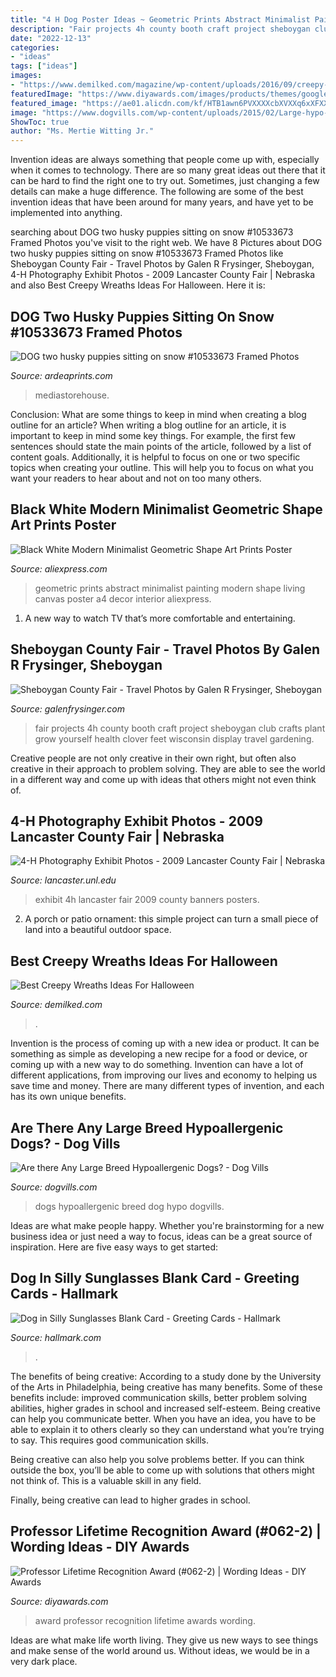 ```yaml
---
title: "4 H Dog Poster Ideas ~ Geometric Prints Abstract Minimalist Painting Modern Shape Living Canvas Poster A4 Decor Interior Aliexpress"
description: "Fair projects 4h county booth craft project sheboygan club crafts plant grow yourself health clover feet wisconsin display travel gardening"
date: "2022-12-13"
categories:
- "ideas"
tags: ["ideas"]
images:
- "https://www.demilked.com/magazine/wp-content/uploads/2016/09/creepy-halloween-wreaths-5.jpg"
featuredImage: "https://www.diyawards.com/images/products/themes/google_ad.white/62-sample-detail-lifetime-achievement-award-845.jpg"
featured_image: "https://ae01.alicdn.com/kf/HTB1awn6PVXXXXcbXVXXq6xXFXXXS/Black-White-Modern-Minimalist-Geometric-Shape-Art-Prints-Poster-Abstract-Wall-Picture-Canvas-Painting-Living-Room.jpg"
image: "https://www.dogvills.com/wp-content/uploads/2015/02/Large-hypo-FB.jpg"
ShowToc: true
author: "Ms. Mertie Witting Jr."
---
```



Invention ideas are always something that people come up with, especially when it comes to technology. There are so many great ideas out there that it can be hard to find the right one to try out. Sometimes, just changing a few details can make a huge difference. The following are some of the best invention ideas that have been around for many years, and have yet to be implemented into anything.

	

		
searching about DOG two husky puppies sitting on snow #10533673 Framed Photos you've visit to the right web. We have 8 Pictures about DOG two husky puppies sitting on snow #10533673 Framed Photos like Sheboygan County Fair - Travel Photos by Galen R Frysinger, Sheboygan, 4-H Photography Exhibit Photos - 2009 Lancaster County Fair | Nebraska and also Best Creepy Wreaths Ideas For Halloween. Here it is:
		
    
## DOG Two Husky Puppies Sitting On Snow #10533673 Framed Photos

<img loading=lazy src="https://www.ardeaprints.com/p/172/dog-husky-puppies-sitting-snow-10533673.jpg" onerror="this.onerror=null;this.src='https://tse1.mm.bing.net/th?id=OIP.YzvJ7iu6G_TXCeMwANExDgHaE2&amp;pid=15.1';" alt="DOG two husky puppies sitting on snow #10533673 Framed Photos">

_Source: ardeaprints.com_

>mediastorehouse. 

	

Conclusion: What are some things to keep in mind when creating a blog outline for an article?
When writing a blog outline for an article, it is important to keep in mind some key things. For example, the first few sentences should state the main points of the article, followed by a list of content goals. Additionally, it is helpful to focus on one or two specific topics when creating your outline. This will help you to focus on what you want your readers to hear about and not on too many others.

    
## Black White Modern Minimalist Geometric Shape Art Prints Poster

<img loading=lazy src="https://ae01.alicdn.com/kf/HTB1awn6PVXXXXcbXVXXq6xXFXXXS/Black-White-Modern-Minimalist-Geometric-Shape-Art-Prints-Poster-Abstract-Wall-Picture-Canvas-Painting-Living-Room.jpg" onerror="this.onerror=null;this.src='https://tse2.mm.bing.net/th?id=OIP.IOqR22BjsqhS55_3EltgQgHaHa&amp;pid=15.1';" alt="Black White Modern Minimalist Geometric Shape Art Prints Poster">

_Source: aliexpress.com_

>geometric prints abstract minimalist painting modern shape living canvas poster a4 decor interior aliexpress. 

	

1. A new way to watch TV that’s more comfortable and entertaining.

    
## Sheboygan County Fair - Travel Photos By Galen R Frysinger, Sheboygan

<img loading=lazy src="http://galenf.com/wi/P8310055.jpg" onerror="this.onerror=null;this.src='https://tse2.mm.bing.net/th?id=OIP.J9I3UFwDW3qxxkvtp0CurgHaI0&amp;pid=15.1';" alt="Sheboygan County Fair - Travel Photos by Galen R Frysinger, Sheboygan">

_Source: galenfrysinger.com_

>fair projects 4h county booth craft project sheboygan club crafts plant grow yourself health clover feet wisconsin display travel gardening. 

	

Creative people are not only creative in their own right, but often also creative in their approach to problem solving. They are able to see the world in a different way and come up with ideas that others might not even think of.

    
## 4-H Photography Exhibit Photos - 2009 Lancaster County Fair | Nebraska

<img loading=lazy src="https://lancaster.unl.edu/4h/fair/photos/2009/StaticExhCheckIn/Photo3.jpg" onerror="this.onerror=null;this.src='https://tse1.mm.bing.net/th?id=OIP.TJHQJCBZReOnmeKVgzOzVgHaJ4&amp;pid=15.1';" alt="4-H Photography Exhibit Photos - 2009 Lancaster County Fair | Nebraska">

_Source: lancaster.unl.edu_

>exhibit 4h lancaster fair 2009 county banners posters. 

	

2. A porch or patio ornament: this simple project can turn a small piece of land into a beautiful outdoor space. 

    
## Best Creepy Wreaths Ideas For Halloween

<img loading=lazy src="https://www.demilked.com/magazine/wp-content/uploads/2016/09/creepy-halloween-wreaths-5.jpg" onerror="this.onerror=null;this.src='https://tse1.mm.bing.net/th?id=OIP.DdTUPhYM59Fh1ECJw5qOxgHaHN&amp;pid=15.1';" alt="Best Creepy Wreaths Ideas For Halloween">

_Source: demilked.com_

>. 

	

Invention is the process of coming up with a new idea or product. It can be something as simple as developing a new recipe for a food or device, or coming up with a new way to do something. Invention can have a lot of different applications, from improving our lives and economy to helping us save time and money. There are many different types of invention, and each has its own unique benefits.

    
## Are There Any Large Breed Hypoallergenic Dogs? - Dog Vills

<img loading=lazy src="https://www.dogvills.com/wp-content/uploads/2015/02/Large-hypo-FB.jpg" onerror="this.onerror=null;this.src='https://tse1.mm.bing.net/th?id=OIP.av0xgZ9Z3XiF3e_y7YKq8AHaG3&amp;pid=15.1';" alt="Are there Any Large Breed Hypoallergenic Dogs? - Dog Vills">

_Source: dogvills.com_

>dogs hypoallergenic breed dog hypo dogvills. 

	

Ideas are what make people happy. Whether you're brainstorming for a new business idea or just need a way to focus, ideas can be a great source of inspiration. Here are five easy ways to get started: 

    
## Dog In Silly Sunglasses Blank Card - Greeting Cards - Hallmark

<img loading=lazy src="https://www.hallmark.com/dw/image/v2/AALB_PRD/on/demandware.static/-/Sites-hallmark-master/default/dw6ca0cc6c/images/finished-goods/Dog-in-Silly-Sunglasses-Blank-Card-root-239LGH1160_PV.1.LGH1160.jpg_Source_Image.jpg" onerror="this.onerror=null;this.src='https://tse3.mm.bing.net/th?id=OIP.je_xITskVU8GzBXclG_40QHaKz&amp;pid=15.1';" alt="Dog in Silly Sunglasses Blank Card - Greeting Cards - Hallmark">

_Source: hallmark.com_

>. 

	

The benefits of being creative:
According to a study done by the University of the Arts in Philadelphia, being creative has many benefits. Some of these benefits include: improved communication skills, better problem solving abilities, higher grades in school and increased self-esteem.
Being creative can help you communicate better. When you have an idea, you have to be able to explain it to others clearly so they can understand what you’re trying to say. This requires good communication skills.

Being creative can also help you solve problems better. If you can think outside the box, you’ll be able to come up with solutions that others might not think of. This is a valuable skill in any field.

Finally, being creative can lead to higher grades in school.

    
## Professor Lifetime Recognition Award (#062-2) | Wording Ideas - DIY Awards

<img loading=lazy src="https://www.diyawards.com/images/products/themes/google_ad.white/62-sample-detail-lifetime-achievement-award-845.jpg" onerror="this.onerror=null;this.src='https://tse4.mm.bing.net/th?id=OIP.hyQON6KjEIYzRVEPsStd5QHaHa&amp;pid=15.1';" alt="Professor Lifetime Recognition Award (#062-2) | Wording Ideas - DIY Awards">

_Source: diyawards.com_

>award professor recognition lifetime awards wording. 

	

Ideas are what make life worth living. They give us new ways to see things and make sense of the world around us. Without ideas, we would be in a very dark place.

